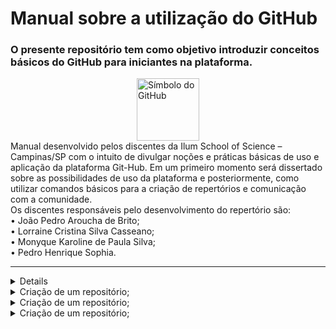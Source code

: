 # Manual sobre a utilização do GitHub

<head>
  <style>
  .center {
    display: block;
    margin-left: auto;
    margin-right: auto;
    width: 50%;
  }
  </style>
</head>

<h3>O presente repositório tem como objetivo introduzir conceitos básicos do GitHub para iniciantes na plataforma.</h3>

<img class="center" src="https://user-images.githubusercontent.com/106617753/173090394-3be7d911-991d-446d-aedc-4a8a04e2fe8f.png" alt="Símbolo do GitHub" style="width:100px;">

 <dt> Manual desenvolvido pelos discentes da Ilum School of Science – Campinas/SP com o intuito de divulgar noções e práticas básicas de uso e aplicação da plataforma Git-Hub. Em um primeiro momento será dissertado sobre as possibilidades de uso da plataforma e posteriormente, como utilizar comandos básicos para a criação de repertórios e comunicação com a comunidade. </dt>
 <dt> Os discentes responsáveis pelo desenvolvimento do repertório são: </dt>
<dt>•	João Pedro Aroucha de Brito; </dt>
<dt>•	Lorraine Cristina Silva Casseano; </dt>
<dt>•	Monyque Karoline de Paula Silva; </dt>
<dt>•	Pedro Henrique Sophia. </dt>

<hr>
<details>
  
    <summary>Criação de um repositório;</summary>
    <p></p>
</details>

<details>
    <summary>Criação de um repositório;</summary>
    <p>Epcot is a theme park at Walt Disney World Resort featuring exciting attractions, international pavilions, award-winning fireworks and seasonal special events.</p>
</details>

<details>
    <summary>Criação de um repositório;</summary>
    <p>Epcot is a theme park at Walt Disney World Resort featuring exciting attractions, international pavilions, award-winning fireworks and seasonal special events.</p>
</details>

<details>
    <summary>Criação de um repositório;</summary>
    <p>Epcot is a theme park at Walt Disney World Resort featuring exciting attractions, international pavilions, award-winning fireworks and seasonal special events.</p>
</details>
